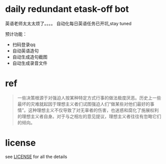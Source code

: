 # daily redundant etask-off bot
英语老师太太太烦了。。。。
自动化每日英语任务已开坑,stay tuned

预计功能：

+ 扫码登录qq
+ 自动英语造句
+ 自动生成造句截图
+ 自动生成录音文件


# ref
>一些决策根源于对强迫人按某种特定方式行事的做法极度厌恶。历史上一些最坏的灾难就起因于理想主义者们试图强迫人们“做某些对他们最好的事情”。这种理想主义不仅导致了对无辜者的伤害，也迷惑和腐化了施展权利的理想主义者自身。对于与之相左的意见提议，理想主义者往往有忽略它们的倾向。

# license
see [LICENSE](/LICENSE) for all the details